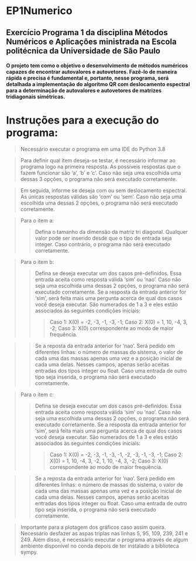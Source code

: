 # EP1Numerico
 ## Exercício Programa 1 da disciplina Métodos Numéricos e Aplicações ministrada na Escola politécnica da Universidade de São Paulo

#### O projeto tem como o objetivo o desenvolvimento de métodos numéricos capazes de encontrar autovalores e autovetores. Fazê-lo de maneira rápida e precisa é fundamental e, portanto, nesse programa, será detalhada a implementação do algoritmo QR com deslocamento espectral para a determinação de autovalores e autovetores de matrizes tridiagonais simétricas.

# Instruções para a execução do programa: 

> Necessário executar o programa em uma IDE do Python 3.8

> Para definir qual item deseja-se testar, é necessário informar ao programa logo na primeira resposta. As possíveis respostas que o fazem funcionar são ‘a’, ‘b’ e ‘c’. Caso não seja uma escolhida uma dessas 3 opções, o programa não será executado corretamente.

> Em seguida, informe se deseja com ou sem deslocamento espectral. As únicas respostas válidas são ‘com’ ou ‘sem’. Caso não seja uma escolhida uma dessas 2 opções, o programa não será executado corretamente.

> Para o item a:
>> Defina o tamanho da dimensão da matriz tri diagonal. Qualquer valor pode ser inserido desde que o tipo de entrada seja integer. Caso contrário, o programa não será executado corretamente.

> Para o item b:
>> Defina se deseja executar um dos casos pré-definidos. Essa entrada aceita como resposta válida ‘sim’ ou ‘nao’. Caso não seja uma escolhida uma dessas 2 opções, o programa não será executado corretamente.
>> Se a resposta da entrada anterior for ‘sim’, será feita mais uma pergunta acerca de qual dos casos você deseja executar. São numerados de 1 a 3 e eles estão associados às seguintes condições iniciais:
>>> Caso 1: X(0) = -2, -3, -1, -3, -1; 
    Caso 2: X(0) = 1, 10, -4, 3, -2;
    Caso 3: X(0) correspondente ao modo de maior frequência.

>> Se a reposta da entrada anterior for ‘nao’. Será pedido em diferentes linhas: o número de massas do sistema, o valor de cada uma das massas apenas uma vez e a posição inicial de cada uma delas. Nesses campos, apenas serão aceitas entradas dos tipos integer ou float. Caso uma entrada de outro tipo seja inserida, o programa não será executado corretamente.

> Para o item c:
>> Defina se deseja executar um dos casos pré-definidos. Essa entrada aceita como resposta válida ‘sim’ ou ‘nao’. Caso não seja uma escolhida uma dessas 2 opções, o programa não será executado corretamente.
>> Se a resposta da entrada anterior for ‘sim’, será feita mais uma pergunta acerca de qual dos casos você deseja executar. São numerados de 1 a 3 e eles estão associados às seguintes condições iniciais:
>>> Caso 1: X(0) = -2, -3, -1, -3, -1, -2, -3, -1, -3, -1;
    Caso 2: X(0) = 1, 10, -4, 3, -2,  1, 10, -4, 3, -2;
    Caso 3: X(0) correspondente ao modo de maior frequência.

>> Se a reposta da entrada anterior for ‘nao’. Será pedido em diferentes linhas: o número de massas do sistema, o valor de cada uma das massas apenas uma vez e a posição inicial de cada uma delas. Nesses campos, apenas serão aceitas entradas dos tipos integer ou float. Caso uma entrada de outro tipo seja inserida, o programa não será executado corretamente.

> Importante para a plotagem dos gráficos caso assim queira. Necessário desfazer as aspas triplas nas linhas 5, 95, 109, 239, 241 e 249. Além disso, é necessário executar o programa através de algum ambiente disponível no conda depois de ter instalado a biblioteca sympy.